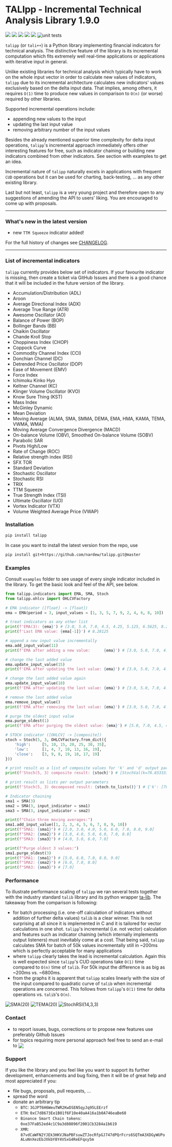 # TALIpp - Incremental Technical Analysis Library 1.9.0

![](https://img.shields.io/badge/python-3.6-blue.svg) ![](https://img.shields.io/badge/python-3.7-blue.svg) ![](https://img.shields.io/badge/python-3.8-blue.svg) ![](https://img.shields.io/badge/python-3.9-blue.svg) ![](https://img.shields.io/badge/pypy-3-blue.svg) ![unit tests](https://github.com/nardew/talipp/workflows/unit%20tests/badge.svg)

`talipp` (or `tali++`) is a Python library implementing financial indicators for technical analysis. The distinctive feature of the library is its incremental computation which fits extremely well real-time applications or applications with iterative input in general.  

Unlike existing libraries for technical analysis which typically have to work on the whole input vector in order to calculate new values of indicators, `talipp` due to its incremental architecture calculates new indicators' values exclusively based on the delta input data. That implies, among others, it requires `O(1)` time to produce new values in comparison to `O(n)` (or worse) required by other libraries.

Supported incremental operations include:

- appending new values to the input
- updating the last input value
- removing arbitrary number of the input values

Besides the already mentioned superior time complexity for delta input operations, `talipp`'s incremental approach immediately offers other interesting features for free, such as indicator chaining or building new indicators combined from other indicators. See section with examples to get an idea.

Incremental nature of `talipp` naturally excels in applications with frequent `CUD` operations but it can be used for charting, back-testing, ... as any other existing library.

Last but not least, `talipp` is a very young project and therefore open to any suggestions of amending the API to users' liking. You are encouraged to come up with proposals.

---

### What's new in the latest version

- new `TTM Squeeze` indicator added!

For the full history of changes see [CHANGELOG](https://github.com/nardew/talipp/blob/master/CHANGELOG.md).

---

### List of incremental indicators

`talipp` currently provides below set of indicators. If your favourite indicator is missing, then create a ticket via GitHub Issues and there is a good chance that it will be included in the future version of the library.

- Accumulation/Distribution (ADL)
- Aroon
- Average Directional Index (ADX)
- Average True Range (ATR)
- Awesome Oscillator (AO)
- Balance of Power (BOP)
- Bollinger Bands (BB)
- Chaikin Oscillator
- Chande Kroll Stop
- Choppiness Index (CHOP)
- Coppock Curve
- Commodity Channel Index (CCI)
- Donchian Channel (DC)
- Detrended Price Oscillator (DOP)
- Ease of Movement (EMV)
- Force Index
- Ichimoku Kinko Hyo
- Keltner Channel (KC)
- Klinger Volume Oscillator (KVO)
- Know Sure Thing (KST)
- Mass Index
- McGinley Dynamic
- Mean Deviation
- Moving Average (ALMA, SMA, SMMA, DEMA, EMA, HMA, KAMA, TEMA, VWMA, WMA)
- Moving Average Convergence Divergence (MACD)
- On-balance Volume (OBV), Smoothed On-balance Volume (SOBV)
- Parabolic SAR
- Pivots High/Low
- Rate of Change (ROC)
- Relative strength index (RSI)
- SFX TOR
- Standard Deviation
- Stochastic Oscillator
- Stochastic RSI
- TRIX
- TTM Squeeze
- True Strength Index (TSI)
- Ultimate Oscillator (UO)
- Vortex Indicator (VTX)
- Volume Weighted Average Price (VWAP)

### Installation
```bash
pip install talipp
```
In case you want to install the latest version from the repo, use
```bash
pip install git+https://github.com/nardew/talipp.git@master
```

### Examples

Consult `examples` folder to see usage of every single indicator included in the library. To get the basic look and feel of the API, see below. 

```python
from talipp.indicators import EMA, SMA, Stoch
from talipp.ohlcv import OHLCVFactory

# EMA indicator ([float] -> [float])
ema = EMA(period = 3, input_values = [1, 3, 5, 7, 9, 2, 4, 6, 8, 10])

# treat indicators as any other list
print(f'EMA(3): {ema}') # [3.0, 5.0, 7.0, 4.5, 4.25, 5.125, 6.5625, 8.28125]
print(f'Last EMA value: {ema[-1]}') # 8.28125

# append a new input value incrementally
ema.add_input_value(11)
print(f'EMA after adding a new value:      {ema}') # [3.0, 5.0, 7.0, 4.5, 4.25, 5.125, 6.5625, 8.28125, 9.640625]

# change the last added value
ema.update_input_value(15)
print(f'EMA after updating the last value: {ema}') # [3.0, 5.0, 7.0, 4.5, 4.25, 5.125, 6.5625, 8.28125, 11.640625]

# change the last added value again
ema.update_input_value(18)
print(f'EMA after updating the last value: {ema}') # [3.0, 5.0, 7.0, 4.5, 4.25, 5.125, 6.5625, 8.28125, 13.140625]

# remove the last added value
ema.remove_input_value()
print(f'EMA after removing the last value: {ema}') # [3.0, 5.0, 7.0, 4.5, 4.25, 5.125, 6.5625, 8.28125]

# purge the oldest input value
ema.purge_oldest(1)
print(f'EMA after purging the oldest value: {ema}') # [5.0, 7.0, 4.5, 4.25, 5.125, 6.5625, 8.28125]

# STOCH indicator ([OHLCV] -> [composite])
stoch = Stoch(5, 3, OHLCVFactory.from_dict({
    'high':     [5, 10, 15, 20, 25, 30, 35],
    'low':      [1, 4, 7, 10, 13, 16, 19],
    'close':    [3, 9, 8, 19, 18, 17, 19]
}))

# print result as a list of composite values for 'k' and 'd' output parameters
print(f'Stoch(5, 3) composite result: {stoch}') # [StochVal(k=70.83333333333333, d=None), StochVal(k=50.0, d=None), StochVal(k=42.857142857142854, d=54.563492063492056)]

# print result as lists per output parameters
print(f'Stoch(5, 3) decomposed result: {stoch.to_lists()}') # {'k': [70.83333333333333, 50.0, 42.857142857142854], 'd': [None, None, 54.563492063492056]} 

# Indicator chaining
sma1 = SMA(3)
sma2 = SMA(3, input_indicator = sma1)
sma3 = SMA(3, input_indicator = sma2)

print(f"Chain three moving averages:")
sma1.add_input_value([1, 2, 3, 4, 5, 6, 7, 8, 9, 10])
print(f"SMA1: {sma1}") # [2.0, 3.0, 4.0, 5.0, 6.0, 7.0, 8.0, 9.0]
print(f"SMA2: {sma2}") # [3.0, 4.0, 5.0, 6.0, 7.0, 8.0]
print(f"SMA3: {sma3}") # [4.0, 5.0, 6.0, 7.0]

print(f"Purge oldest 3 values:")
sma1.purge_oldest(3)
print(f"SMA1: {sma1}") # [5.0, 6.0, 7.0, 8.0, 9.0]
print(f"SMA2: {sma2}") # [6.0, 7.0, 8.0]
print(f"SMA3: {sma3}") # [7.0]
```

### Performance

To illustrate performance scaling of `talipp` we ran several tests together with the industry standard `talib` library and its python wrapper [ta-lib](https://github.com/mrjbq7/ta-lib). The takeaway from the comparison is following:

- for batch processing (i.e. one-off calculation of indicators without addition of further delta values) `talib` is a clear winner. This is not surprising at all since it is implemented in C and it is tailored for vector calculations in one shot. `talipp`'s incremental (i.e. not vector) calculation and features such as indicator chaining (which internally implements output listeners) must inevitably come at a cost. That being said, `talipp` calculates SMA for batch of 50k values incrementally still in ~200ms which is perfectly acceptable for many applications
- where `talipp` clearly takes the lead is  incremental calculation. Again this is well expected since `talipp`'s CUD operations take `O(1)` time compared to `O(n)` time of `talib`. For 50k input the difference is as big as ~200ms vs. ~6800ms.
- from the graphs it is apparent that `talipp` scales linearly with the size of the input compared to quadratic curve of `talib` when incremental operations are concerned. This follows from `talipp`'s `O(1)` time for delta operations vs. `talib`'s `O(n)`.

![SMA(20)](https://raw.githubusercontent.com/nardew/talipp/master/images/SMA_20.svg)
![TEMA(20)](https://raw.githubusercontent.com/nardew/talipp/master/images/TEMA_20.svg)
![StochRSI(14,3,3)](https://raw.githubusercontent.com/nardew/talipp/master/images/StochRSI_14_3_3.svg)

### Contact

- to report issues, bugs, corrections or to propose new features use preferably Github Issues
- for topics requiring more personal approach feel free to send an e-mail to <img src="http://safemail.justlikeed.net/e/581536c5ad7cf046df49d5e52452cb20.png" border="0" align="absbottom">

### Support

If you like the library and you feel like you want to support its further development, enhancements and bug fixing, then it will be of great help and most appreciated if you:
- file bugs, proposals, pull requests, ...
- spread the word
- donate an arbitrary tip
  * `BTC`: `3GJPT6H6WeuTWR2KwDSEN5qyJq95LEErzf`
  * `ETH`: `0xC7d8673Ee1B01f6F10e40aA416a1b0A746eaBe68`
  * `Binance Smart Chain tokens`: `0xe37FaB52ed4c1C9a3d80896f2001Cb3284a1b619`
  * `XMR`: `87vdCaWFN2YJEk3HKVJNaPBFsuwZTJocRfpGJ747dPQrFcrs6SQTmA3XDGyWUPoALuNnXezEbJXkbY8Y4VSxG4ReEFqxy5m`
